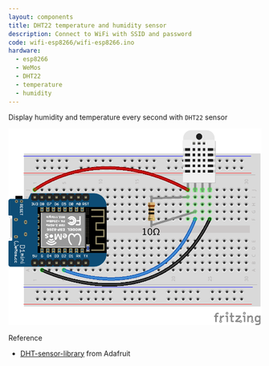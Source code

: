 ```yaml
---
layout: components
title: DHT22 temperature and humidity sensor
description: Connect to WiFi with SSID and password
code: wifi-esp8266/wifi-esp8266.ino
hardware:
  - esp8266
  - WeMos
  - DHT22
  - temperature
  - humidity
---
```


Display humidity and temperature every second with `DHT22` sensor

![](/assets/images/components/dht22-sensor-wiring.png)

Reference

- [DHT-sensor-library](https://github.com/adafruit/DHT-sensor-library/blob/master/examples/DHTtester/DHTtester.ino) from Adafruit
